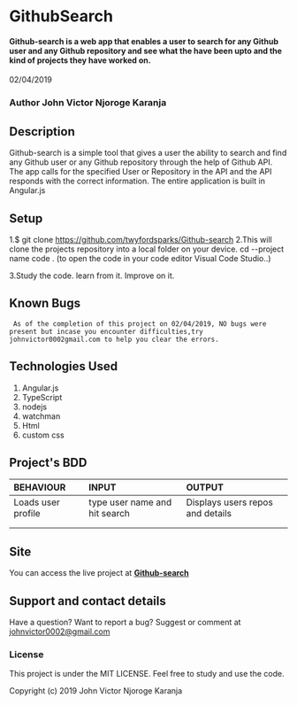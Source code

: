 # GithubSearch

#### Github-search is a web app that enables a user to search for any Github user and any Github repository and see what the have been upto and the kind of projects they have worked on.
02/04/2019

### Author  **John Victor Njoroge Karanja**

## Description

   Github-search is a simple tool that gives a user the ability to search and find any Github user or any Github repository through the help of Github API. The app calls for the specified User or Repository in the API and the API responds with the correct information. The entire application is built in Angular.js
## Setup

  1.$ git clone <https://github.com/twyfordsparks/Github-search> 
  2.This will clone the projects repository into a local folder on your device.
    cd --project name
    code . (to open the code in your code editor Visual Code Studio..)
  
  3.Study the code. learn from it. Improve on it.
## Known Bugs

     As of the completion of this project on 02/04/2019, NO bugs were present but incase you encounter difficulties,try johnvictor0002gmail.com to help you clear the errors.

## Technologies Used

  1.  Angular.js
  2.  TypeScript
  3.  nodejs
  4.  watchman
  5. Html
  6. custom css
  ## Project's BDD


  | BEHAVIOUR      |            INPUT     |       OUTPUT        |
  |   :---         |            :---      |         :---        |
  |Loads user profile| type user name and hit search     |Displays users repos and details       |
  |                |                      |                     |
  |                |                      |                     |  

## Site

  You can access the live project at **[Github-search]()**

## Support and contact details

  Have a question? Want to report a bug?  Suggest or comment at johnvictor0002@gmail.com

### License

  This project is under the MIT LICENSE. Feel free to study and use the code.

  Copyright (c) 2019 John Victor Njoroge Karanja
